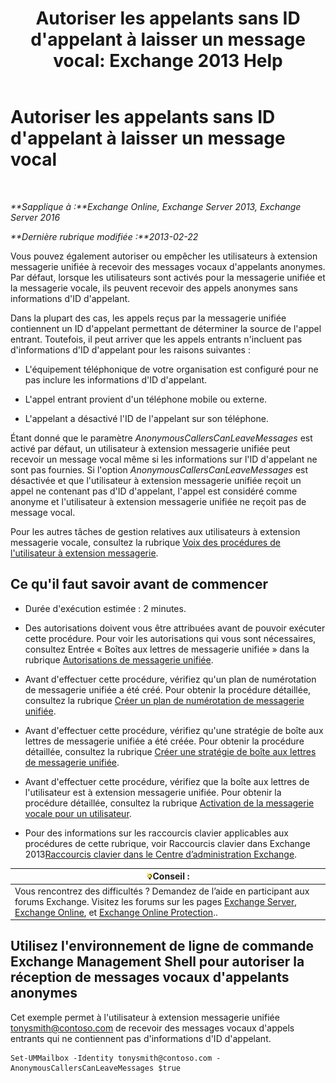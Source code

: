 ﻿---
title: "Autoriser les appelants sans ID d'appelant à laisser un message vocal: Exchange 2013 Help"
TOCTitle: Autoriser les appelants sans ID d'appelant à laisser un message vocal
ms:assetid: 51367d98-e17c-4bcf-8b14-208bd1ac3af0
ms:mtpsurl: https://technet.microsoft.com/fr-fr/library/Bb232040(v=EXCHG.150)
ms:contentKeyID: 50478182
ms.date: 05/23/2018
mtps_version: v=EXCHG.150
ms.translationtype: MT
---

# Autoriser les appelants sans ID d'appelant à laisser un message vocal

 

_**Sapplique à :**Exchange Online, Exchange Server 2013, Exchange Server 2016_

_**Dernière rubrique modifiée :**2013-02-22_

Vous pouvez également autoriser ou empêcher les utilisateurs à extension messagerie unifiée à recevoir des messages vocaux d'appelants anonymes. Par défaut, lorsque les utilisateurs sont activés pour la messagerie unifiée et la messagerie vocale, ils peuvent recevoir des appels anonymes sans informations d'ID d'appelant.

Dans la plupart des cas, les appels reçus par la messagerie unifiée contiennent un ID d'appelant permettant de déterminer la source de l'appel entrant. Toutefois, il peut arriver que les appels entrants n'incluent pas d'informations d'ID d'appelant pour les raisons suivantes :

  - L'équipement téléphonique de votre organisation est configuré pour ne pas inclure les informations d'ID d'appelant.

  - L'appel entrant provient d'un téléphone mobile ou externe.

  - L'appelant a désactivé l'ID de l'appelant sur son téléphone.

Étant donné que le paramètre *AnonymousCallersCanLeaveMessages* est activé par défaut, un utilisateur à extension messagerie unifiée peut recevoir un message vocal même si les informations sur l'ID d'appelant ne sont pas fournies. Si l'option *AnonymousCallersCanLeaveMessages* est désactivée et que l'utilisateur à extension messagerie unifiée reçoit un appel ne contenant pas d'ID d'appelant, l'appel est considéré comme anonyme et l'utilisateur à extension messagerie unifiée ne reçoit pas de message vocal.

Pour les autres tâches de gestion relatives aux utilisateurs à extension messagerie vocale, consultez la rubrique [Voix des procédures de l'utilisateur à extension messagerie](voice-mail-enabled-user-procedures-exchange-2013-help.md).

## Ce qu'il faut savoir avant de commencer

  - Durée d'exécution estimée : 2 minutes.

  - Des autorisations doivent vous être attribuées avant de pouvoir exécuter cette procédure. Pour voir les autorisations qui vous sont nécessaires, consultez Entrée « Boîtes aux lettres de messagerie unifiée » dans la rubrique [Autorisations de messagerie unifiée](unified-messaging-permissions-exchange-2013-help.md).

  - Avant d'effectuer cette procédure, vérifiez qu'un plan de numérotation de messagerie unifiée a été créé. Pour obtenir la procédure détaillée, consultez la rubrique [Créer un plan de numérotation de messagerie unifiée](create-a-um-dial-plan-exchange-2013-help.md).

  - Avant d'effectuer cette procédure, vérifiez qu'une stratégie de boîte aux lettres de messagerie unifiée a été créée. Pour obtenir la procédure détaillée, consultez la rubrique [Créer une stratégie de boîte aux lettres de messagerie unifiée](create-a-um-mailbox-policy-exchange-2013-help.md).

  - Avant d'effectuer cette procédure, vérifiez que la boîte aux lettres de l'utilisateur est à extension messagerie unifiée. Pour obtenir la procédure détaillée, consultez la rubrique [Activation de la messagerie vocale pour un utilisateur](enable-a-user-for-voice-mail-exchange-2013-help.md).

  - Pour des informations sur les raccourcis clavier applicables aux procédures de cette rubrique, voir Raccourcis clavier dans Exchange 2013[Raccourcis clavier dans le Centre d’administration Exchange](keyboard-shortcuts-in-the-exchange-admin-center-exchange-online-protection-help.md).

<table>
<thead>
<tr class="header">
<th><img src="images/Bb125224.tip(EXCHG.150).gif" title="Conseil" alt="Conseil" />Conseil :</th>
</tr>
</thead>
<tbody>
<tr class="odd">
<td>Vous rencontrez des difficultés ? Demandez de l’aide en participant aux forums Exchange. Visitez les forums sur les pages <a href="https://go.microsoft.com/fwlink/p/?linkid=60612">Exchange Server</a>, <a href="https://go.microsoft.com/fwlink/p/?linkid=267542">Exchange Online</a>, et <a href="https://go.microsoft.com/fwlink/p/?linkid=285351">Exchange Online Protection</a>..</td>
</tr>
</tbody>
</table>


## Utilisez l'environnement de ligne de commande Exchange Management Shell pour autoriser la réception de messages vocaux d'appelants anonymes

Cet exemple permet à l'utilisateur à extension messagerie unifiée tonysmith@contoso.com de recevoir des messages vocaux d'appels entrants qui ne contiennent pas d'informations d'ID d'appelant.

    Set-UMMailbox -Identity tonysmith@contoso.com -AnonymousCallersCanLeaveMessages $true

